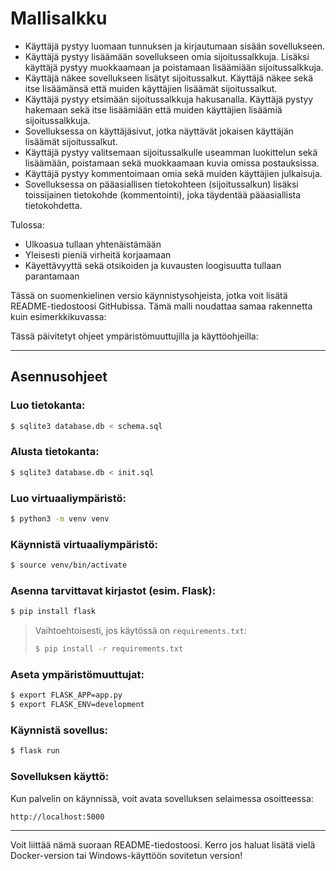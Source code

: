 # Mallisalkku


* Käyttäjä pystyy luomaan tunnuksen ja kirjautumaan sisään sovellukseen.
* Käyttäjä pystyy lisäämään sovellukseen omia sijoitussalkkuja. Lisäksi käyttäjä pystyy muokkaamaan ja poistamaan lisäämiään sijoitussalkkuja.
* Käyttäjä näkee sovellukseen lisätyt sijoitussalkut. Käyttäjä näkee sekä itse lisäämänsä että muiden käyttäjien lisäämät sijoitussalkut.
* Käyttäjä pystyy etsimään sijoitussalkkuja hakusanalla. Käyttäjä pystyy hakemaan sekä itse lisäämiään että muiden käyttäjien lisäämiä sijoitussalkkuja.
* Sovelluksessa on käyttäjäsivut, jotka näyttävät jokaisen käyttäjän lisäämät sijoitussalkut.
* Käyttäjä pystyy valitsemaan sijoitussalkulle useamman luokittelun sekä lisäämään, poistamaan sekä muokkaamaan kuvia omissa postauksissa.
* Käyttäjä pystyy kommentoimaan omia sekä muiden käyttäjien julkaisuja.
* Sovelluksessa on pääasiallisen tietokohteen (sijoitussalkun) lisäksi toissijainen tietokohde (kommentointi), joka täydentää pääasiallista tietokohdetta.

Tulossa:

* Ulkoasua tullaan yhtenäistämään
* Yleisesti pieniä virheitä korjaamaan
* Käyettävyyttä sekä otsikoiden ja kuvausten loogisuutta tullaan parantamaan

Tässä on suomenkielinen versio käynnistysohjeista, jotka voit lisätä README-tiedostoosi GitHubissa. Tämä malli noudattaa samaa rakennetta kuin esimerkkikuvassa:

Tässä päivitetyt ohjeet ympäristömuuttujilla ja käyttöohjeilla:

---

## Asennusohjeet

### Luo tietokanta:

```bash
$ sqlite3 database.db < schema.sql
```

### Alusta tietokanta:

```bash
$ sqlite3 database.db < init.sql
```

### Luo virtuaaliympäristö:

```bash
$ python3 -m venv venv
```

### Käynnistä virtuaaliympäristö:

```bash
$ source venv/bin/activate
```

### Asenna tarvittavat kirjastot (esim. Flask):

```bash
$ pip install flask
```

> Vaihtoehtoisesti, jos käytössä on `requirements.txt`:
>
> ```bash
> $ pip install -r requirements.txt
> ```

### Aseta ympäristömuuttujat:

```bash
$ export FLASK_APP=app.py
$ export FLASK_ENV=development
```

### Käynnistä sovellus:

```bash
$ flask run
```

### Sovelluksen käyttö:

Kun palvelin on käynnissä, voit avata sovelluksen selaimessa osoitteessa:

```
http://localhost:5000
```

---

Voit liittää nämä suoraan README-tiedostoosi. Kerro jos haluat lisätä vielä Docker-version tai Windows-käyttöön sovitetun version!
